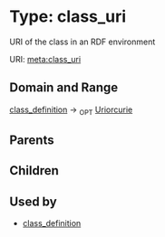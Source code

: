 
# Type: class_uri


URI of the class in an RDF environment

URI: [meta:class_uri](https://w3id.org/biolink/biolinkml/meta/class_uri)


## Domain and Range

[class_definition](class_definition.md) ->  <sub>OPT</sub> [Uriorcurie](type/Uriorcurie.md)

## Parents


## Children


## Used by

 * [class_definition](class_definition.md)

